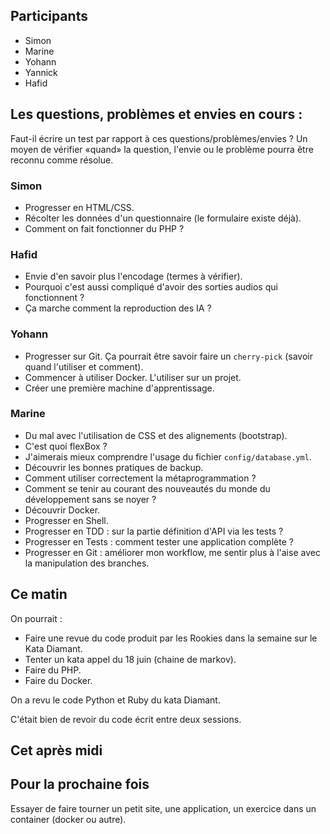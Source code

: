 ## Participants

- Simon
- Marine
- Yohann
- Yannick
- Hafid

## Les questions, problèmes et envies en cours :

Faut-il écrire un test par rapport à ces questions/problèmes/envies ? Un moyen
de vérifier «quand» la question, l'envie ou le problème pourra être reconnu
comme résolue.

### Simon

- Progresser en HTML/CSS.
- Récolter les données d'un questionnaire (le formulaire existe déjà).
- Comment on fait fonctionner du PHP ?

### Hafid

- Envie d'en savoir plus l'encodage (termes à vérifier).
- Pourquoi c'est aussi compliqué d'avoir des sorties audios qui fonctionnent ?
- Ça marche comment la reproduction des IA ?

### Yohann

- Progresser sur Git. Ça pourrait être savoir faire un `cherry-pick` (savoir
  quand l'utiliser et comment).
- Commencer à utiliser Docker. L'utiliser sur un projet.
- Créer une première machine d'apprentissage.

### Marine

- Du mal avec l'utilisation de CSS et des alignements (bootstrap).
- C'est quoi flexBox ?
- J'aimerais mieux comprendre l'usage du fichier `config/database.yml`.
- Découvrir les bonnes pratiques de backup.
- Comment utiliser correctement la métaprogrammation ?
- Comment se tenir au courant des nouveautés du monde du développement sans se noyer ?
- Découvrir Docker.
- Progresser en Shell.
- Progresser en TDD : sur la partie définition d'API via les tests ?
- Progresser en Tests : comment tester une application complète ?
- Progresser en Git : améliorer mon workflow, me sentir plus à l'aise avec la manipulation des branches.


## Ce matin

On pourrait :
- Faire une revue du code produit par les Rookies dans la semaine sur le Kata Diamant.
- Tenter un kata appel du 18 juin (chaine de markov).
- Faire du PHP.
- Faire du Docker.

On a revu le code Python et Ruby du kata Diamant.

C'était bien de revoir du code écrit entre deux sessions.


## Cet après midi


## Pour la prochaine fois

Essayer de faire tourner un petit site, une application, un exercice dans un container (docker ou autre).
